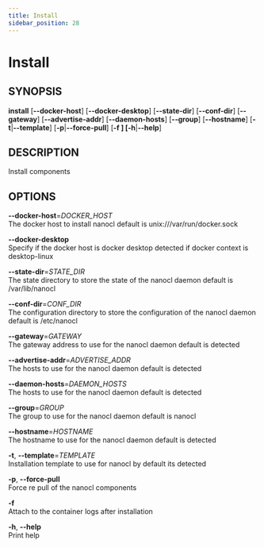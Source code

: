 ```yaml
---
title: Install
sidebar_position: 28
---
```


# Install

## SYNOPSIS

**install** \[**--docker-host**\] \[**--docker-desktop**\]
\[**--state-dir**\] \[**--conf-dir**\] \[**--gateway**\]
\[**--advertise-addr**\] \[**--daemon-hosts**\] \[**--group**\]
\[**--hostname**\] \[**-t**\|**--template**\]
\[**-p**\|**--force-pull**\] \[**-f **\] \[**-h**\|**--help**\]

## DESCRIPTION

Install components

## OPTIONS

**--docker-host**=*DOCKER_HOST*  
The docker host to install nanocl default is unix:///var/run/docker.sock

**--docker-desktop**  
Specify if the docker host is docker desktop detected if docker context
is desktop-linux

**--state-dir**=*STATE_DIR*  
The state directory to store the state of the nanocl daemon default is
/var/lib/nanocl

**--conf-dir**=*CONF_DIR*  
The configuration directory to store the configuration of the nanocl
daemon default is /etc/nanocl

**--gateway**=*GATEWAY*  
The gateway address to use for the nanocl daemon default is detected

**--advertise-addr**=*ADVERTISE_ADDR*  
The hosts to use for the nanocl daemon default is detected

**--daemon-hosts**=*DAEMON_HOSTS*  
The hosts to use for the nanocl daemon default is detected

**--group**=*GROUP*  
The group to use for the nanocl daemon default is nanocl

**--hostname**=*HOSTNAME*  
The hostname to use for the nanocl daemon default is detected

**-t**, **--template**=*TEMPLATE*  
Installation template to use for nanocl by default its detected

**-p**, **--force-pull**  
Force re pull of the nanocl components

**-f**  
Attach to the container logs after installation

**-h**, **--help**  
Print help
